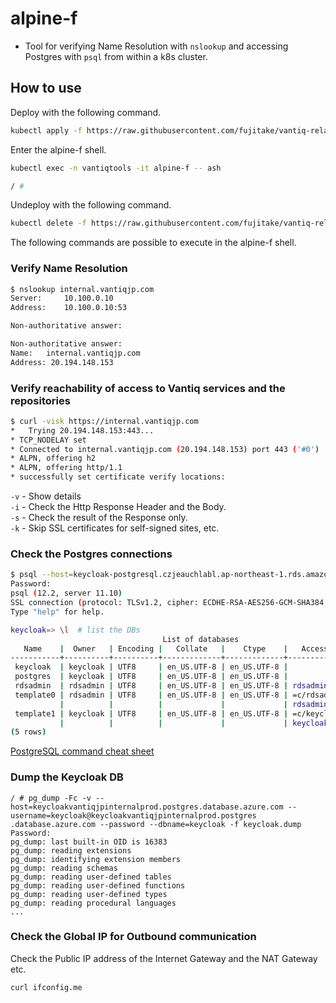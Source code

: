 # alpine-f
- Tool for verifying Name Resolution with `nslookup` and accessing Postgres with `psql` from within a k8s cluster.  

## How to use
Deploy with the following command.
```sh
kubectl apply -f https://raw.githubusercontent.com/fujitake/vantiq-related/main/vantiq-platform-operations/conf/tools/alpine-f.yaml
```

Enter the alpine-f shell.
```sh
kubectl exec -n vantiqtools -it alpine-f -- ash

/ #
```

Undeploy with the following command.  
```sh
kubectl delete -f https://raw.githubusercontent.com/fujitake/vantiq-related/main/vantiq-platform-operations/conf/tools/alpine-f.yaml
```

The following commands are possible to execute in the alpine-f shell.  

### Verify Name Resolution

```sh
$ nslookup internal.vantiqjp.com
Server:		10.100.0.10
Address:	10.100.0.10:53

Non-authoritative answer:

Non-authoritative answer:
Name:	internal.vantiqjp.com
Address: 20.194.148.153
```

### Verify reachability of access to Vantiq services and the repositories

```sh
$ curl -visk https://internal.vantiqjp.com
*   Trying 20.194.148.153:443...
* TCP_NODELAY set
* Connected to internal.vantiqjp.com (20.194.148.153) port 443 ('#0')
* ALPN, offering h2
* ALPN, offering http/1.1
* successfully set certificate verify locations:
```
`-v` - Show details  
`-i` - Check the Http Response Header and the Body.  
`-s` - Check the result of the Response only.  
`-k` - Skip SSL certificates for self-signed sites, etc.



### Check the Postgres connections

```sh
$ psql --host=keycloak-postgresql.czjeauchlabl.ap-northeast-1.rds.amazonaws.com --username=keycloak --password --dbname=keycloak
Password:
psql (12.2, server 11.10)
SSL connection (protocol: TLSv1.2, cipher: ECDHE-RSA-AES256-GCM-SHA384, bits: 256, compression: off)
Type "help" for help.

keycloak=> \l  # list the DBs
                                  List of databases
   Name    |  Owner   | Encoding |   Collate   |    Ctype    |   Access privileges   
-----------+----------+----------+-------------+-------------+-----------------------
 keycloak  | keycloak | UTF8     | en_US.UTF-8 | en_US.UTF-8 |
 postgres  | keycloak | UTF8     | en_US.UTF-8 | en_US.UTF-8 |
 rdsadmin  | rdsadmin | UTF8     | en_US.UTF-8 | en_US.UTF-8 | rdsadmin=CTc/rdsadmin
 template0 | rdsadmin | UTF8     | en_US.UTF-8 | en_US.UTF-8 | =c/rdsadmin          +
           |          |          |             |             | rdsadmin=CTc/rdsadmin
 template1 | keycloak | UTF8     | en_US.UTF-8 | en_US.UTF-8 | =c/keycloak          +
           |          |          |             |             | keycloak=CTc/keycloak
(5 rows)
```
[PostgreSQL command cheat sheet](https://titanwolf.org/Network/Articles/Article?AID=16a58645-233a-41b8-a479-45b573ee1061#gsc.tab=0)


### Dump the Keycloak DB
```
/ # pg_dump -Fc -v --host=keycloakvantiqjpinternalprod.postgres.database.azure.com --username=keycloak@keycloakvantiqjpinternalprod.postgres
.database.azure.com --password --dbname=keycloak -f keycloak.dump
Password:
pg_dump: last built-in OID is 16383
pg_dump: reading extensions
pg_dump: identifying extension members
pg_dump: reading schemas
pg_dump: reading user-defined tables
pg_dump: reading user-defined functions
pg_dump: reading user-defined types
pg_dump: reading procedural languages
...
```

### Check the Global IP for Outbound communication
Check the Public IP address of the Internet Gateway and the NAT Gateway etc.
```sh
curl ifconfig.me
```
